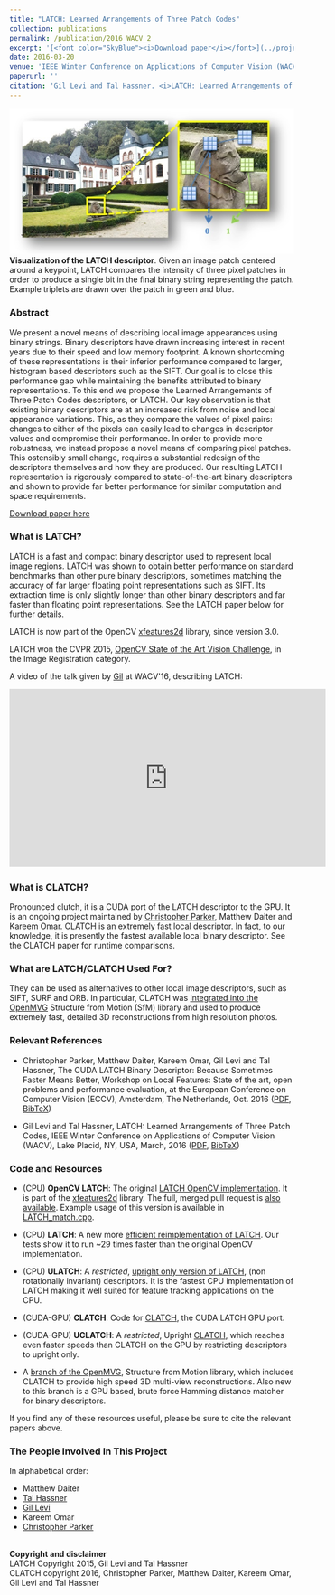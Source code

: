 ```yaml
---
title: "LATCH: Learned Arrangements of Three Patch Codes"
collection: publications
permalink: /publication/2016_WACV_2
excerpt: '[<font color="SkyBlue"><i>Download paper</i></font>](../projects/LATCH/LATCH.pdf)'
date: 2016-03-20
venue: 'IEEE Winter Conference on Applications of Computer Vision (WACV), Lake Placid, NY, USA'
paperurl: ''
citation: 'Gil Levi and Tal Hassner. <i>LATCH: Learned Arrangements of Three Patch Codes.</i> IEEE Winter Conference on Applications of Computer Vision (WACV), Lake Placid, NY, USA, 2016.'
---
```


<img src='../projects/LATCH/teaser_a.jpg'><br/>
<b>Visualization of the LATCH descriptor</b>. Given an image patch centered around a keypoint, LATCH compares the intensity of three pixel patches in order to produce a single bit in the final binary string representing the patch. Example triplets are drawn over the patch in green and blue.

### Abstract
We present a novel means of describing local image appearances using binary strings. Binary descriptors have drawn increasing interest in recent years due to their speed and low memory footprint. A known shortcoming of these representations is their inferior performance compared to larger, histogram based descriptors such as the SIFT. Our goal is to close this performance gap while maintaining the benefits attributed to binary representations. To this end we propose the Learned Arrangements of Three Patch Codes descriptors, or LATCH. Our key observation is that existing binary descriptors are at an increased risk from noise and local appearance variations. This, as they compare the values of pixel pairs: changes to either of the pixels can easily lead to changes in descriptor values and compromise their performance. In order to provide more robustness, we instead propose a novel means of comparing pixel patches. This ostensibly small change, requires a substantial redesign of the descriptors themselves and how they are produced. Our resulting LATCH representation is rigorously compared to state-of-the-art binary descriptors and shown to provide far better performance for similar computation and space requirements.


[Download paper here](../projects/LATCH/LATCH.pdf)

### What is LATCH?
LATCH is a fast and compact binary descriptor used to represent local image regions. LATCH was shown to obtain better performance on standard benchmarks than other pure binary descriptors, sometimes matching the accuracy of far larger floating point representations such as SIFT. Its extraction time is only slightly longer than other binary descriptors and far faster than floating point representations. See the LATCH paper below for further details.

LATCH is now part of the OpenCV [xfeatures2d](https://github.com/Itseez/opencv_contrib/tree/master/modules/xfeatures2d) library, since version 3.0. 

LATCH won the CVPR 2015, [OpenCV State of the Art Vision Challenge](http://code.opencv.org/projects/opencv/wiki/VisionChallenge), in the Image Registration category. 

A video of the talk given by [Gil](https://gilscvblog.wordpress.com/) at WACV'16, describing LATCH:

<iframe width="560" height="315" src="https://www.youtube.com/embed/fvyd9aUJO9g" frameborder="0" allow="autoplay; encrypted-media" allowfullscreen></iframe>

### What is CLATCH?
Pronounced clutch, it is a CUDA port of the LATCH descriptor to the GPU. It is an ongoing project maintained by [Christopher Parker](csparker.work@gmail.com), Matthew Daiter and Kareem Omar. CLATCH is an extremely fast local descriptor. In fact, to our knowledge, it is presently the fastest available local binary descriptor. See the CLATCH paper for runtime comparisons.

### What are LATCH/CLATCH Used For?
They can be used as alternatives to other local image descriptors, such as SIFT, SURF and ORB. In particular, CLATCH was [integrated into the OpenMVG](https://github.com/mdaiter/openMVG) Structure from Motion (SfM) library and used to produce extremely fast, detailed 3D reconstructions from high resolution photos. 

### Relevant References
- Christopher Parker, Matthew Daiter, Kareem Omar, Gil Levi and Tal Hassner, The CUDA LATCH Binary Descriptor: Because Sometimes Faster Means Better, Workshop on Local Features: State of the art, open problems and performance evaluation, at the European Conference on Computer Vision (ECCV), Amsterdam, The Netherlands, Oct. 2016 ([PDF](../projects/LATCH/CLATCH_ECCV2016.pdf), [BibTeX](../projects/LATCH/BibTeXCLATCH.txt))

- Gil Levi and Tal Hassner, LATCH: Learned Arrangements of Three Patch Codes, IEEE Winter Conference on Applications of Computer Vision (WACV), Lake Placid, NY, USA, March, 2016 ([PDF](../projects/LATCH/LATCH.pdf), [BibTeX](../projects/LATCH/BibTeXLATCH.txt))

### Code and Resources
- (CPU) **OpenCV LATCH**: The original [LATCH OpenCV implementation](https://github.com/Itseez/opencv_contrib/blob/master/modules/xfeatures2d/src/latch.cpp). It is part of the [xfeatures2d](https://github.com/Itseez/opencv_contrib/tree/master/modules/xfeatures2d) library. The full, merged pull request is [also available](https://github.com/Itseez/opencv_contrib/pull/231). Example usage of this version is available in [LATCH_match.cpp](https://github.com/Itseez/opencv/blob/master/samples/cpp/tutorial_code/xfeatures2D/LATCH_match.cpp).

- (CPU) **LATCH**: A new more [efficient reimplementation of LATCH](https://github.com/komrad36/LATCH). Our tests show it to run ~29 times faster than the original OpenCV implementation.

- (CPU) **ULATCH**: A *restricted*, [upright only version of LATCH](https://github.com/komrad36/ULATCH), (non rotationally invariant) descriptors. It is the fastest CPU implementation of LATCH making it well suited for feature tracking applications on the CPU. 

- (CUDA-GPU) **CLATCH**: Code for [CLATCH](https://github.com/komrad36/CLATCH), the CUDA LATCH GPU port.

- (CUDA-GPU) **UCLATCH**: A *restricted*, Upright [CLATCH](https://github.com/komrad36/UCLATCH), which reaches even faster speeds than CLATCH on the GPU by restricting descriptors to upright only.

- A [branch of the OpenMVG](https://github.com/mdaiter/openMVG), Structure from Motion library, which includes CLATCH to provide high speed 3D multi-view reconstructions. Also new to this branch is a GPU based, brute force Hamming distance matcher for binary descriptors.

If you find any of these resources useful, please be sure to cite the relevant papers above.

### The People Involved In This Project
In alphabetical order:
- Matthew Daiter
- [Tal Hassner](../)
- [Gil Levi](https://gilscvblog.com/)
- Kareem Omar
- [Christopher Parker](csparker.work@gmail.com)

<br/><b>Copyright and disclaimer</b>
<br/>LATCH Copyright 2015, Gil Levi and Tal Hassner
<br/>CLATCH copyright 2016, Christopher Parker, Matthew Daiter, Kareem Omar, Gil Levi and Tal Hassner 
